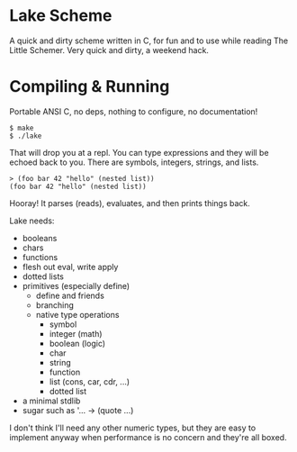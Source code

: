 Lake Scheme
===========

A quick and dirty scheme written in C, for fun and to use while reading The Little Schemer. Very quick and dirty, a weekend hack.

Compiling & Running
===================

Portable ANSI C, no deps, nothing to configure, no documentation!

    $ make
    $ ./lake

That will drop you at a repl. You can type expressions and they will be echoed back to you. There are symbols, integers, strings, and lists.

    > (foo bar 42 "hello" (nested list))
    (foo bar 42 "hello" (nested list))

Hooray! It parses (reads), evaluates, and then prints things back.

Lake needs:

  * booleans
  * chars
  * functions
  * flesh out eval, write apply
  * dotted lists
  * primitives (especially define)
    * define and friends
    * branching
    * native type operations
      * symbol
      * integer (math)
      * boolean (logic)
      * char
      * string
      * function
      * list (cons, car, cdr, ...)
      * dotted list
  * a minimal stdlib
  * sugar such as '... -> (quote ...)

I don't think I'll need any other numeric types, but they are easy to implement anyway when performance is no concern and they're all boxed.
